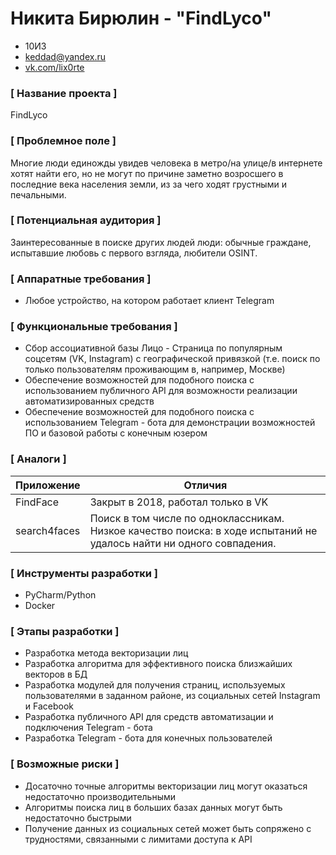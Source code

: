 # Никита Бирюлин - "FindLyco"

* 10И3
* keddad@yandex.ru
* [vk.com/lix0rte](https://vk.com/lix0rte)

### [ Название проекта ]

FindLyco

### [ Проблемное поле ]

Многие люди единожды увидев человека в метро/на улице/в интернете хотят найти его, но не могут по причине заметно возросшего в последние века населения земли, из за чего ходят грустными и печальными. 

### [ Потенциальная аудитория ]

Заинтересованные в поиске других людей люди: обычные граждане, испытавшие любовь с первого взгляда, любители OSINT.

### [ Аппаратные требования ]

* Любое устройство, на котором работает клиент Telegram

### [ Функциональные требования ]

* Сбор ассоциативной базы Лицо - Страница по популярным соцсетям (VK, Instagram) с географической привязкой (т.е. поиск по только пользователям проживающим в, например, Москве)
* Обеспечение возможностей для подобного поиска с использованием публичного API для возможности реализации автоматизированных средств
* Обеспечение возможностей для подобного поиска с использованием Telegram - бота для демонстрации возможностей ПО и базовой работы с конечным юзером

### [ Аналоги ]

| Приложение   | Отличия                                                      |
| ------------ | ------------------------------------------------------------ |
| FindFace     | Закрыт в 2018, работал только в VK                           |
| search4faces | Поиск в том числе по одноклассникам. Низкое качество поиска: в ходе испытаний не удалось найти ни одного совпадения. |



### [ Инструменты разработки ]

* PyCharm/Python
* Docker

### [ Этапы разработки ]

* Разработка метода векторизации лиц
* Разработка алгоритма для эффективного поиска близжайших векторов в БД
* Разработка модулей для получения страниц, используемых пользователями в заданном районе, из социальных сетей Instagram и Facebook
* Разработка публичного API для средств автоматизации и подключения Telegram - бота
* Разработка Telegram - бота для конечных пользователей

### [ Возможные риски ]

* Досаточно точные алгоритмы векторизации лиц могут оказаться недостаточно производительными
* Алгоритмы поиска лиц в больших базах данных могут быть недостаточно быстрыми
* Получение данных из социальных сетей может быть сопряжено с трудностями, связанными с лимитами доступа к API

